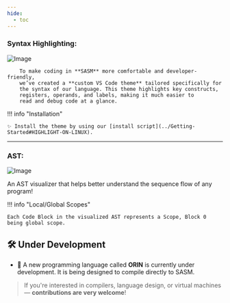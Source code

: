 ```yaml
---
hide:
  - toc
---
```


### **Syntax Highlighting:**

![Image](../assets/vs_theme.png)

```title="INFO"
    To make coding in **SASM** more comfortable and developer-friendly, 
    we’ve created a **custom VS Code theme** tailored specifically for 
    the syntax of our language. This theme highlights key constructs, 
    registers, operands, and labels, making it much easier to 
    read and debug code at a glance.
```
!!! info "Installation"

    ✨ Install the theme by using our [install script](../Getting-Started#HIGHLIGHT-ON-LINUX).

---

### **AST:**

![Image](../assets/AST_Examples/helloWorld.png)

An AST visualizer that helps better understand the sequence flow
of any program!

!!! info "Local/Global Scopes"

    Each Code Block in the visualized AST represents a Scope, Block 0 being global scope.

## 🛠 Under Development

- 🔧 A new programming language called **ORIN** is currently under development. It is being designed to compile directly to SASM.

> If you're interested in compilers, language design, or virtual machines — **contributions are very welcome**!
